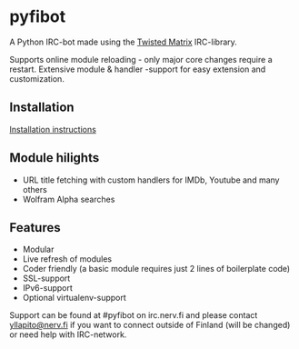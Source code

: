 pyfibot
=======

A Python IRC-bot made using the <a href="http://twistedmatrix.com/trac/">Twisted Matrix</a> IRC-library.

Supports online module reloading - only major core changes require a restart. Extensive module & handler -support for easy extension and customization.

Installation
------------
<a href="https://github.com/lepinkainen/pyfibot/wiki/VirtualEnv-installation">Installation instructions</a>

Module hilights
---------------

 - URL title fetching with custom handlers for IMDb, Youtube and many others
 - Wolfram Alpha searches

Features
--------
 - Modular
 - Live refresh of modules
 - Coder friendly (a basic module requires just 2 lines of boilerplate code)
 - SSL-support
 - IPv6-support
 - Optional virtualenv-support

Support can be found at #pyfibot on irc.nerv.fi and please contact yllapito@nerv.fi if you want to connect outside of Finland (will be changed) or need help with IRC-network.
